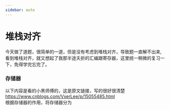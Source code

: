 ```yaml
---
sidebar: auto
---
```


# 堆栈对齐
今天做了道题，很简单的一道，但是没有考虑到堆栈对齐，导致题一直解不出来,看到堆栈对齐，就又想起了我那半途夭折的汇编跟寄存器，这里统一稍微的复习一下，免得学完忘完了。
### 存储器
以下内容是看的小黑师傅的，这是原文链接，写的很好很清楚  
https://www.cnblogs.com/VxerLee/p/15055485.html  
根据存储器的作用，将存储器分为
